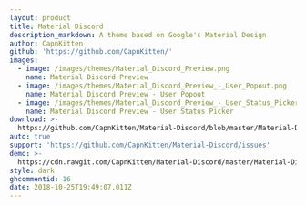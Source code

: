 ```yaml
---
layout: product
title: Material Discord
description_markdown: A theme based on Google's Material Design
author: CapnKitten
github: 'https://github.com/CapnKitten/'
images:
  - image: /images/themes/Material_Discord_Preview.png
    name: Material Discord Preview
  - image: /images/themes/Material_Discord_Preview_-_User_Popout.png
    name: Material Discord Preview - User Popout
  - image: /images/themes/Material_Discord_Preview_-_User_Status_Picker.gif
    name: Material Discord Preview - User Status Picker
download: >-
  https://github.com/CapnKitten/Material-Discord/blob/master/Material-Discord.theme.css
auto: true
support: 'https://github.com/CapnKitten/Material-Discord/issues'
demo: >-
  https://cdn.rawgit.com/CapnKitten/Material-Discord/master/Material-Discord.theme.css
style: dark
ghcommentid: 16
date: 2018-10-25T19:49:07.011Z
---
```


